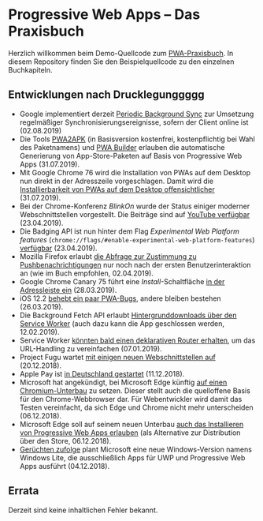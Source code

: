 # Progressive Web Apps – Das Praxisbuch

Herzlich willkommen beim Demo-Quellcode zum [PWA-Praxisbuch](https://www.rheinwerk-verlag.de/progressive-web-apps_4707/). In diesem Repository finden Sie den Beispielquellcode zu den einzelnen Buchkapiteln.

## Entwicklungen nach Drucklegunggggg

* Google implementiert derzeit [Periodic Background Sync](https://www.chromestatus.com/feature/5689383275462656) zur Umsetzung regelmäßiger Synchronisierungsereignisse, sofern der Client online ist (02.08.2019)
* Die Tools [PWA2APK](https://appmaker.xyz/pwa-to-apk/) (in Basisversion kostenfrei, kostenpflichtig bei Wahl des Paketnamens) und [PWA Builder](https://www.pwabuilder.com/) erlauben die automatische Generierung von App-Store-Paketen auf Basis von Progressive Web Apps (31.07.2019).
* Mit Google Chrome 76 wird die Installation von PWAs auf dem Desktop nun direkt in der Adresszeile vorgeschlagen. Damit wird die [Installierbarkeit von PWAs auf dem Desktop offensichtlicher](https://www.heise.de/developer/artikel/Chrome-76-Installation-von-Progressive-Web-Apps-wird-einfacher-4481046.html) (31.07.2019).
* Bei der Chrome-Konferenz _BlinkOn_ wurde der Status einiger moderner Webschnittstellen vorgestellt. Die Beiträge sind auf [YouTube verfügbar](https://www.youtube.com/user/blinkontalks/playlists?view=50&sort=dd&shelf_id=2) (23.04.2019).
* Die Badging API ist nun hinter dem Flag _Experimental Web Platform features_ (`chrome://flags/#enable-experimental-web-platform-features`) [verfügbar](https://twitter.com/tomayac/status/1114131251181555714) (23.04.2019).
* Mozilla Firefox erlaubt [die Abfrage zur Zustimmung zu Pushbenachrichtigungen](https://www.heise.de/newsticker/meldung/Firefox-will-nervige-Push-Benachrichtigungen-reduzieren-4358092.html) nur noch nach der ersten Benutzerinteraktion an (wie im Buch empfohlen, 02.04.2019).
* Google Chrome Canary 75 führt eine _Install_-Schaltfläche [in der Adressleiste ein](https://twitter.com/firt/status/1111277913939283968) (28.03.2019).
* iOS 12.2 [behebt ein paar PWA-Bugs](https://medium.com/@firt/whats-new-on-ios-12-2-for-progressive-web-apps-75c348f8e945), andere bleiben bestehen (26.03.2019).
* Die Background Fetch API erlaubt [Hintergrunddownloads über den Service Worker](https://developers.google.com/web/updates/2018/12/background-fetch) (auch dazu kann die App geschlossen werden, 12.02.2019).
* Service Worker [könnten bald einen deklarativen Router erhalten](https://jakearchibald.com/2019/service-worker-declarative-router/), um das URL-Handling zu vereinfachen (07.01.2019).
* Project Fugu wartet [mit einigen neuen Webschnittstellen auf](https://www.heise.de/developer/artikel/Google-Projekt-Fugu-Die-Macht-des-Kugelfisches-4255636.html) (20.12.2018).
* Apple Pay ist [in Deutschland gestartet](https://www.heise.de/mac-and-i/meldung/Apple-Pay-in-Deutschland-Fragen-und-Antworten-4206512.html) (11.12.2018).
* Microsoft hat angekündigt, bei Microsoft Edge künftig [auf einen Chromium-Unterbau](https://blogs.windows.com/windowsexperience/2018/12/06/microsoft-edge-making-the-web-better-through-more-open-source-collaboration/) zu setzen. Dieser stellt auch die quelloffene Basis für den Chrome-Webbrowser dar. Für Webentwickler wird damit das Testen vereinfacht, da sich Edge und Chrome nicht mehr unterscheiden (06.12.2018).
* Microsoft Edge soll auf seinem neuen Unterbau [auch das Installieren von Progressive Web Apps erlauben](https://www.reddit.com/r/Windows10/comments/a3pt19/microsoft_edge_making_the_web_better_through_more/eb8rhe5/) (als Alternative zur Distribution über den Store, 06.12.2018).
* [Gerüchten zufolge](https://www.howtogeek.com/fyi/microsoft-is-working-on-windows-lite-because-it-cant-stop-beating-dead-horses/) plant Microsoft eine neue Windows-Version namens Windows Lite, die ausschließlich Apps für UWP und Progressive Web Apps ausführt (04.12.2018).

## Errata
Derzeit sind keine inhaltlichen Fehler bekannt.
